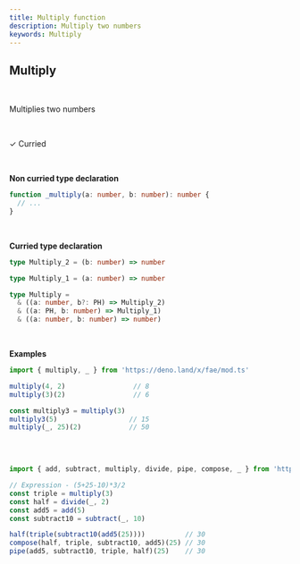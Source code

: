 ```yaml
---
title: Multiply function
description: Multiply two numbers
keywords: Multiply
---
```


## Multiply
<br>

Multiplies two numbers

<br>

&check; Curried

<br>

**Non curried type declaration**
```typescript
function _multiply(a: number, b: number): number {
  // ...
}
```
<br>

**Curried type declaration**

```typescript
type Multiply_2 = (b: number) => number

type Multiply_1 = (a: number) => number

type Multiply = 
  & ((a: number, b?: PH) => Multiply_2)
  & ((a: PH, b: number) => Multiply_1)
  & ((a: number, b: number) => number)
```
<br>

**Examples**
```typescript
import { multiply, _ } from 'https://deno.land/x/fae/mod.ts'

multiply(4, 2)                 // 8
multiply(3)(2)                 // 6

const multiply3 = multiply(3)
multiply3(5)                  // 15
multiply(_, 25)(2)            // 50
            
```
<br>

```typescript
import { add, subtract, multiply, divide, pipe, compose, _ } from 'https://deno.land/x/fae/mod.ts'

// Expression - (5+25-10)*3/2
const triple = multiply(3)
const half = divide(_, 2)
const add5 = add(5)
const subtract10 = subtract(_, 10)

half(triple(subtract10(add5(25))))          // 30
compose(half, triple, subtract10, add5)(25) // 30
pipe(add5, subtract10, triple, half)(25)    // 30
```
